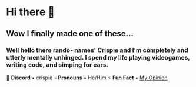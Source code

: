 # Hi there 👋
## Wow I finally made one of these...

### Well hello there rando- names' Crispie and I'm completely and utterly mentally unhinged. I spend my life playing videogames, writing code, and simping for cars. 

📨 **Discord** • crispie
💀 **Pronouns** • He/Him
⚡ **Fun Fact** • [My Opinion](https://www.youtube.com/watch?v=Vbw9vbZYHq0)

<!--
**CrispieFB/CrispieFB** is a ✨ _special_ ✨ repository because its `README.md` (this file) appears on your GitHub profile.

Here are some ideas to get you started:

- 🔭 I’m currently working on ...
- 🌱 I’m currently learning ...
- 👯 I’m looking to collaborate on ...
- 🤔 I’m looking for help with ...
- 💬 Ask me about ...
- 📫 How to reach me: ...
- 😄 Pronouns: ...
- ⚡ Fun fact: ...
-->
